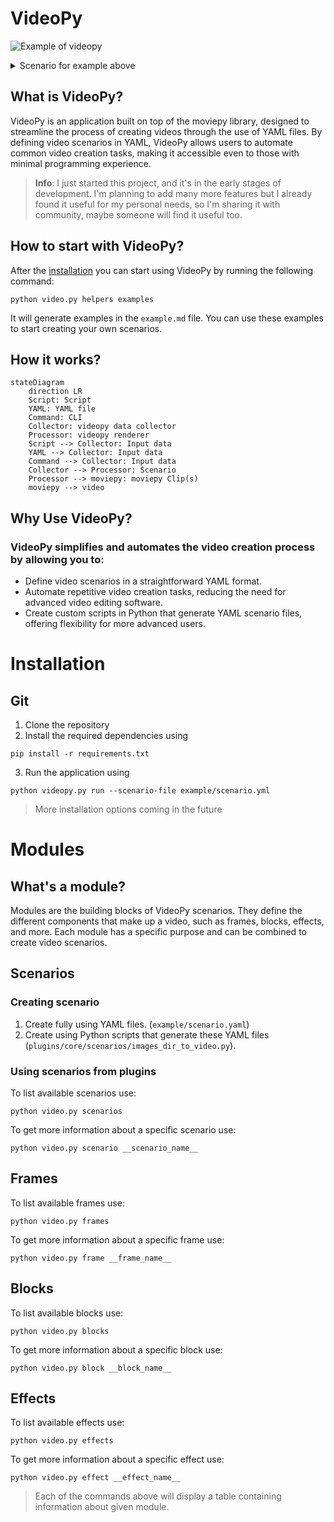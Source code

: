 # VideoPy

![Example of videopy](./example/output/readme.gif)



<details><summary>Scenario for example above</summary>

```yaml

width: 640
height: 240
fps: 24
output_path: example/output/readme.gif
frames:
  - type: plugins.core.frames.image
    time: { duration: 5 }
    configuration: { file_path: example/assets/image/readme.png }
    effects:
      - type: plugins.core.effects.frames.resize
        configuration: { mode: center_crop }

    blocks:
      - type: plugins.core.blocks.text
        time: { duration: 1 }
        position: [center, center]
        configuration: &content { content: "Hello from videopy!", color: white, font: Roboto-Bold, size: 30, margin: 30, padding: 20 }
        effects:
          - type: plugins.core.effects.blocks.text.write
            time: { duration: 1 }

          - type: plugins.core.effects.blocks.text.background
            time: { duration: 1 }
            configuration: &background { color: [0, 0, 0], border_radius: 10, opacity: 1 }

          - type: plugins.core.effects.blocks.text.slidein
            configuration: { slide_from: top }
            time: { duration: 0.5 }

      - type: plugins.core.blocks.text
        time: { duration: 1, start: 1 }
        position: [center, center]
        configuration:  { <<: *content, content: "This is example scenario" }
        effects:
          - type: plugins.core.effects.blocks.text.write
            time: { duration: 1 }

          - type: plugins.core.effects.blocks.text.background
            time: { duration: 1 }
            configuration: { <<: *background }

          - type: plugins.core.effects.blocks.text.fadein
            time: { duration: 0.5 }
            configuration: { slide_from: top }

      - type: plugins.core.blocks.text
        time: { duration: 2, start: 2 }
        position: [center, center]
        configuration: { <<: *content, content: "Yeah, you can generate gifs too!" }
        effects:
          - type: plugins.core.effects.blocks.text.write
            time: { duration: 2 }

          - type: plugins.core.effects.blocks.text.background
            time: { duration: 2 }
            configuration: { <<: *background }

          - type: plugins.core.effects.blocks.text.fadein
            time: { duration: 0.5 }

          - type: plugins.core.effects.blocks.text.fadeout
            time: { duration: 0.5 }
```

</details>

## What is VideoPy?

VideoPy is an application built on top of the moviepy library, designed to streamline the process of creating videos
through the use of YAML files. By defining video scenarios in YAML, VideoPy allows users to automate common video
creation tasks, making it accessible even to those with minimal programming experience.

> **Info**: I just started this project, and it's in the early stages of development. I'm planning to add many more
> features
> but I already found it useful for my personal needs, so I'm sharing it with community, maybe someone will
> find it useful too.

## How to start with VideoPy?

After the [installation](#installation) you can start using VideoPy by running the following command:

```shell
python video.py helpers examples
```

It will generate examples in the `example.md` file. You can use these examples to start creating your own scenarios.

## How it works?

```mermaid
stateDiagram
    direction LR
    Script: Script
    YAML: YAML file
    Command: CLI
    Collector: videopy data collector
    Processor: videopy renderer
    Script --> Collector: Input data
    YAML --> Collector: Input data
    Command --> Collector: Input data
    Collector --> Processor: Scenario
    Processor --> moviepy: moviepy Clip(s)
    moviepy --> video
```

## Why Use VideoPy?

### VideoPy simplifies and automates the video creation process by allowing you to:

- Define video scenarios in a straightforward YAML format.
- Automate repetitive video creation tasks, reducing the need for advanced video editing software.
- Create custom scripts in Python that generate YAML scenario files, offering flexibility for more advanced users.

# Installation

## Git

1. Clone the repository
2. Install the required dependencies using

```shell
pip install -r requirements.txt
```

3. Run the application using

```shell
python videopy.py run --scenario-file example/scenario.yml
```

> More installation options coming in the future

# Modules

## What's a module?

Modules are the building blocks of VideoPy scenarios. They define the different components that make up a video, such as
frames, blocks, effects, and more. Each module has a specific purpose and can be combined to create video scenarios.

## Scenarios

### Creating scenario

1. Create fully using YAML files. (`example/scenario.yaml`)
2. Create using Python scripts that generate these YAML files (`plugins/core/scenarios/images_dir_to_video.py`).

### Using scenarios from plugins

To list available scenarios use:

```shell
python video.py scenarios
```

To get more information about a specific scenario use:

```shell
python video.py scenario __scenario_name__
```

## Frames

To list available frames use:

```shell
python video.py frames
```

To get more information about a specific frame use:

```shell
python video.py frame __frame_name__
```

## Blocks

To list available blocks use:

```shell
python video.py blocks
```

To get more information about a specific block use:

```shell
python video.py block __block_name__
```

## Effects

To list available effects use:

```shell
python video.py effects
```

To get more information about a specific effect use:

```shell
python video.py effect __effect_name__
```

> Each of the commands above will display a table containing information about given module.

